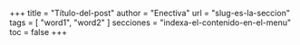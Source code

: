 +++
title = "Título-del-post"
author = "Enectiva"
url = "slug-es-la-seccion"
tags = [
    "word1",
    "word2"
]
secciones = "indexa-el-contenido-en-el-menu"
toc = false
+++
